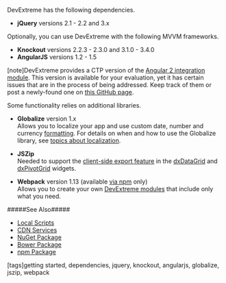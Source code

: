 DevExtreme has the following dependencies.

- **jQuery** versions 2.1 - 2.2 and 3.x

Optionally, you can use DevExtreme with the following MVVM frameworks.

- **Knockout** versions 2.2.3 - 2.3.0 and 3.1.0 - 3.4.0
- **AngularJS** versions 1.2 - 1.5

[note]DevExtreme provides a CTP version of the [Angular 2 integration module](https://github.com/DevExpress/devextreme-angular2). This version is available for your evaluation, yet it has certain issues that are in the process of being addressed. Keep track of them or post a newly-found one on [this GitHub page](https://github.com/DevExpress/devextreme-angular2/issues).

Some functionality relies on additional libraries.

- **Globalize** version 1.x     
Allows you to localize your app and use custom date, number and currency [formatting](/api-reference/50%20Common/Object%20Structures/format '/Documentation/ApiReference/Common/Object_Structures/format/'). For details on when and how to use the Globalize library, see [topics about localization](/concepts/05%20Widgets/zz%20Common/05%20UI%20Widgets/11%20Localization%20-%20Use%20Globalize '/Documentation/Guide/Widgets/Common/UI_Widgets/Localization_-_Use_Globalize/').

- **JSZip**         
Needed to support the [client-side export feature](/concepts/05%20Widgets/DataGrid/090%20Client-Side%20Export '/Documentation/Guide/Widgets/DataGrid/Client-Side_Export/') in the [dxDataGrid](/api-reference/10%20UI%20Widgets/dxDataGrid '/Documentation/ApiReference/UI_Widgets/dxDataGrid/') and [dxPivotGrid](/api-reference/10%20UI%20Widgets/dxPivotGrid '/Documentation/ApiReference/UI_Widgets/dxPivotGrid/') widgets.

- **Webpack** version 1.13 (available [via npm](/concepts/00%20Getting%20Started/01%20Installation/20%20npm%20Package.md '/Documentation/Guide/Getting_Started/Installation/npm_Package') only)        
Allows you to create your own [DevExtreme modules](/concepts/Common/30%20Modularity '/Documentation/Guide/Common/Modularity/') that include only what you need.

#####See Also#####
- [Local Scripts](/concepts/00%20Getting%20Started/01%20Installation/01%20Local%20Scripts.md '/Documentation/Guide/Getting_Started/Installation/Local_Scripts')
- [CDN Services](/concepts/00%20Getting%20Started/01%20Installation/05%20CDN%20Services.md '/Documentation/Guide/Getting_Started/Installation/CDN_Services')
- [NuGet Package](/concepts/00%20Getting%20Started/01%20Installation/10%20NuGet%20Package.md '/Documentation/Guide/Getting_Started/Installation/NuGet_Package')
- [Bower Package](/concepts/00%20Getting%20Started/01%20Installation/15%20Bower%20Package.md '/Documentation/Guide/Getting_Started/Installation/Bower_Package')
- [npm Package](/concepts/00%20Getting%20Started/01%20Installation/20%20npm%20Package.md '/Documentation/Guide/Getting_Started/Installation/npm_Package')

[tags]getting started, dependencies, jquery, knockout, angularjs, globalize, jszip, webpack